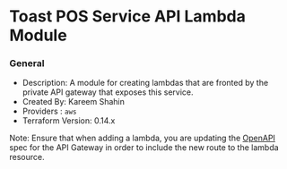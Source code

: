 # Toast POS Service API Lambda Module

### General

* Description: A module for creating lambdas that are fronted by the private API gateway that exposes this service.
* Created By: Kareem Shahin
* Providers : `aws`
* Terraform Version: 0.14.x

Note: Ensure that when adding a lambda, you are updating the [OpenAPI](../../templates/private_api.json) spec for the API Gateway in order to include the new route to the lambda resource.
